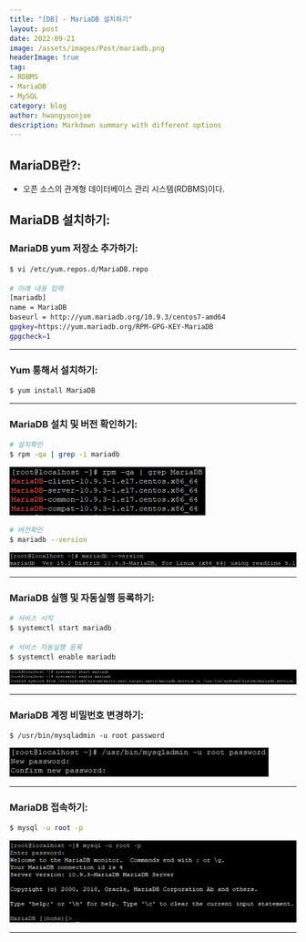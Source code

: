 ```yaml
---
title: "[DB] - MariaDB 설치하기"
layout: post
date: 2022-09-21
image: /assets/images/Post/mariadb.png
headerImage: true
tag:
- RDBMS
- MariaDB
- MySQL
category: blog
author: hwangyoonjae
description: Markdown summary with different options
---
```


## MariaDB란?:
- 오픈 소스의 관계형 데이터베이스 관리 시스템(RDBMS)이다.

## MariaDB 설치하기:
### MariaDB yum 저장소 추가하기:
```bash
$ vi /etc/yum.repos.d/MariaDB.repo

# 아래 내용 입력
[mariadb]
name = MariaDB
baseurl = http://yum.mariadb.org/10.9.3/centos7-amd64
gpgkey=https://yum.mariadb.org/RPM-GPG-KEY-MariaDB
gpgcheck=1
```

* * *

### Yum 통해서 설치하기:
```bash
$ yum install MariaDB
```

* * *

### MariaDB 설치 및 버전 확인하기:
```bash
# 설치확인
$ rpm -qa | grep -i mariadb
```
[![텍스트](/assets/images/DB/mariadb%20%EC%84%A4%EC%B9%98%ED%99%95%EC%9D%B8.PNG)](/assets/images/DB/mariadb%20%EC%84%A4%EC%B9%98%ED%99%95%EC%9D%B8.PNG)

```bash
# 버전확인
$ mariadb --version
```
[![텍스트](/assets/images/DB/mariadb%20%EB%B2%84%EC%A0%84%20%ED%99%95%EC%9D%B8%ED%95%98%EA%B8%B0.PNG)](/assets/images/DB/mariadb%20%EB%B2%84%EC%A0%84%20%ED%99%95%EC%9D%B8%ED%95%98%EA%B8%B0.PNG)

* * *

### MariaDB 실행 및 자동실행 등록하기:
```bash
# 서비스 시작
$ systemctl start mariadb

# 서비스 자동실행 등록
$ systemctl enable mariadb
```
[![텍스트](/assets/images/DB/mariadb%20%EC%8B%A4%ED%96%89%ED%99%95%EC%9D%B8%20%EB%B0%8F%20%EC%9E%90%EB%8F%99%EC%8B%A4%ED%96%89%20%EB%93%B1%EB%A1%9D.PNG)](/assets/images/DB/mariadb%20%EC%8B%A4%ED%96%89%ED%99%95%EC%9D%B8%20%EB%B0%8F%20%EC%9E%90%EB%8F%99%EC%8B%A4%ED%96%89%20%EB%93%B1%EB%A1%9D.PNG)

* * *

### MariaDB 계정 비밀번호 변경하기:
```
$ /usr/bin/mysqladmin -u root password
```
[![텍스트](/assets/images/DB/mariadb%20root%EA%B3%84%EC%A0%95%20%ED%8C%A8%EC%8A%A4%EC%9B%8C%EB%93%9C%20%EB%B3%80%EA%B2%BD%ED%95%98%EA%B8%B0.PNG)](/assets/images/DB/mariadb%20root%EA%B3%84%EC%A0%95%20%ED%8C%A8%EC%8A%A4%EC%9B%8C%EB%93%9C%20%EB%B3%80%EA%B2%BD%ED%95%98%EA%B8%B0.PNG)

* * *

### MariaDB 접속하기:
```bash
$ mysql -u root -p
```
[![텍스트](/assets/images/DB/mariadb%20%EC%A0%91%EC%86%8D%ED%99%94%EB%A9%B4.PNG)](/assets/images/DB/mariadb%20%EC%A0%91%EC%86%8D%ED%99%94%EB%A9%B4.PNG)

* * *